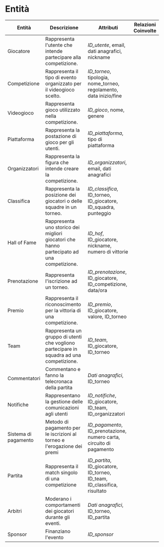 
# Entità

| Entità               | Descrizione                                                                               | Attributi                                                                | Relazioni Coinvolte |
| -------------------- | ----------------------------------------------------------------------------------------- | ------------------------------------------------------------------------ | ------------------- |
| Giocatore            | Rappresenta l'utente che intende partecipare alla competizione.                           | *ID_utente*, email, dati anagrafici, nickname                            |                     |
| Competizione         | Rappresenta il tipo di evento organizzato per il videogioco scelto.                       | *ID_torneo*, tipologia, nome_torneo, regolamento, data inizio/fine       |                     |
| Videogioco           | Rappresenta gioco utilizzato nella competizione.                                          | *ID_gioco*, nome, genere                                                 |                     |
| Piattaforma          | Rappresenta la postazione di gioco per gli utenti.                                        | *ID_piattaforma*, tipo di piattaforma                                    |                     |
| Organizzatori        | Rappresenta la figura che intende creare la competizione.                                 | *ID_organizzatori*, email, dati anagrafici                               |                     |
| Classifica           | Rappresenta la posizione dei giocatori o delle squadre in un torneo.                      | *ID_classifica*, ID_torneo, ID_giocatore, ID_squadra, punteggio          |                     |
| Hall of Fame         | Rappresenta uno storico dei migliori giocatori che hanno partecipato ad una competizione. | *ID_hof*, ID_giocatore, nickname, numero di vittorie                     |                     |
| Prenotazione         | Rappresenta l'iscrizione ad un torneo.                                                    | *ID_prenotazione*, ID_giocatore, ID_competizione, data/ora               |                     |
| Premio               | Rappresenta il riconoscimento per la vittoria di una competizione.                        | *ID_premio*, ID_giocatore, valore, ID_torneo                             |                     |
| Team                 | Rappresenta un gruppo di utenti che vogliono partecipare in squadra ad una competizione.  | *ID_team*, ID_giocatore, ID_torneo                                       |                     |
| Commentatori         | Commentano e fanno la telecronaca della partita                                           | *Dati anagrafici*, ID_torneo                                             |                     |
| Notifiche            | Rappresentano la gestione delle comunicazioni agli utenti                                 | *ID_notifiche*, ID_giocatore, ID_team, ID_organizzatori                  |                     |
| Sistema di pagamento | Metodo di pagamento per le iscrizioni al torneo e l'erogazione dei premi                  | *ID_pagamento*, ID_prenotazione, numero carta, circuito di pagamento     |                     |
| Partita              | Rappresenta il match singolo di una competizione                                          | *ID_partita*, ID_giocatore, ID_torneo, ID_team, ID_classifica, risultato |                     |
| Arbitri              | Moderano i comportamenti dei giocatori durante gli eventi.                                | *Dati anagrafici*, ID_torneo, ID_partita                                 |                     |
| Sponsor              | Finanziano l'evento                                                                       | *ID_sponsor*                                                             |                     |
